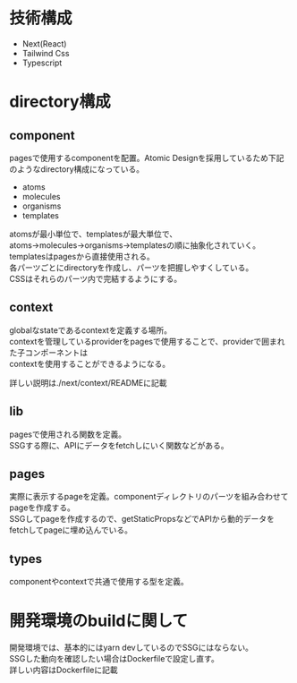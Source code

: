 # 技術構成
- Next(React)
- Tailwind Css
- Typescript

# directory構成
## component
pagesで使用するcomponentを配置。Atomic Designを採用しているため下記のようなdirectory構成になっている。<br>

- atoms
- molecules
- organisms
- templates

atomsが最小単位で、templatesが最大単位で、atoms→molecules→organisms→templatesの順に抽象化されていく。<br>
templatesはpagesから直接使用される。<br>
各パーツごとにdirectoryを作成し、パーツを把握しやすくしている。<br>
CSSはそれらのパーツ内で完結するようにする。

## context
globalなstateであるcontextを定義する場所。<br>
contextを管理しているproviderをpagesで使用することで、providerで囲まれた子コンポーネントは<br>
contextを使用することができるようになる。<br>

詳しい説明は./next/context/READMEに記載

## lib
pagesで使用される関数を定義。<br>
SSGする際に、APIにデータをfetchしにいく関数などがある。

## pages
実際に表示するpageを定義。componentディレクトリのパーツを組み合わせてpageを作成する。<br>
SSGしてpageを作成するので、getStaticPropsなどでAPIから動的データをfetchしてpageに埋め込んでいる。

## types
componentやcontextで共通で使用する型を定義。

# 開発環境のbuildに関して
開発環境では、基本的にはyarn devしているのでSSGにはならない。<br>
SSGした動向を確認したい場合はDockerfileで設定し直す。<br>
詳しい内容はDockerfileに記載
